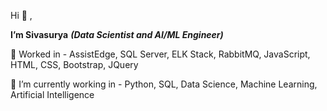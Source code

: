 Hi 👋 , 

**I’m Sivasurya** **_(Data Scientist and AI/ML Engineer)_**

👀 Worked in - AssistEdge, SQL Server, ELK Stack, RabbitMQ, JavaScript, HTML, CSS, Bootstrap, JQuery

💞️ I’m currently working in - Python, SQL, Data Science, Machine Learning, Artificial Intelligence
<!-- - 👀 I’m interested in ...   
- 🌱 I’m currently learning ... Data Science and Machine Learning Algorithms
- 💞️ I’m looking to collaborate on ...
- 📫 How to reach me ... -->

<!---
Sivasurya-J/Sivasurya-J is a ✨ special ✨ repository because its `README.md` (this file) appears on your GitHub profile.
You can click the Preview link to take a look at your changes.
--->
